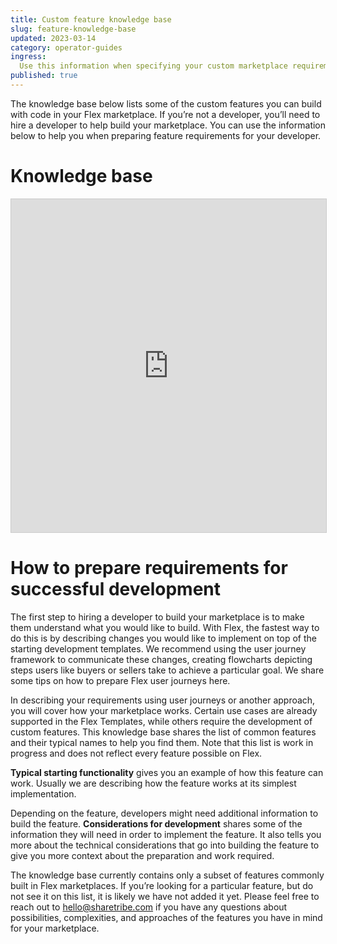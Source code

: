 ```yaml
---
title: Custom feature knowledge base
slug: feature-knowledge-base
updated: 2023-03-14
category: operator-guides
ingress:
  Use this information when specifying your custom marketplace requirements.
published: true
---
```


The knowledge base below lists some of the custom features you can build with code in your Flex marketplace. If you’re not a developer, you’ll need to hire a developer to help build your marketplace. You can use the information below to help you when preparing feature requirements for your developer.

# Knowledge base

<iframe class="airtable-embed" src="https://airtable.com/embed/shreAe4r7NNicveJ3?backgroundColor=purple&layout=card&viewControls=on" frameborder="0" onmousewheel="" width="100%" height="533" style="background: transparent; border: 1px solid #ccc;">

</iframe>




# How to prepare requirements for successful development 

The first step to hiring a developer to build your marketplace is to make them understand what you would like to build. With Flex, the fastest way to do this is by describing changes you would like to implement on top of the starting development templates. We recommend using the user journey framework to communicate these changes, creating flowcharts depicting steps users like buyers or sellers take to achieve a particular goal. We share some tips on how to prepare Flex user journeys here.

In describing your requirements using user journeys or another approach, you will cover how your marketplace works. Certain use cases are already supported in the Flex Templates, while others require the development of custom features. This knowledge base shares the list of common features and their typical names to help you find them. Note that this list is work in progress and does not reflect every feature possible on Flex.

**Typical starting functionality** gives you an example of how this feature can work. Usually we are describing how the feature works at its simplest implementation. 

Depending on the feature, developers might need additional information to build the feature. **Considerations for development** shares some of the information they will need in order to implement the feature. It also tells you more about the technical considerations that go into building the feature to give you more context about the preparation and work required. 


<info>

The knowledge base currently contains only a subset of features commonly built in Flex marketplaces. If you’re looking for a particular feature, but do not see it on this list, it is likely we have not added it yet. Please feel free to reach out to hello@sharetribe.com if you have any questions about possibilities, complexities, and approaches of the features you have in mind for your marketplace.


</info>
